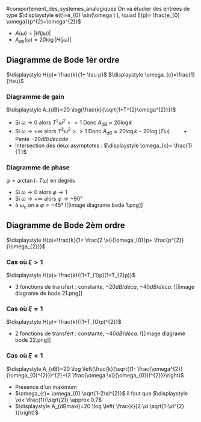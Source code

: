 #comportement_des_systemes_analogiques 
On va étudier des entrées de type $\displaystyle e(t)=e_{0} \sin(\omega t ), \quad E(p)= \frac{e_{0} \omega}{p^{2}+\omega^{2}}$ 
- $A(\omega)=| H(j \omega) |$ 
- $A_{db}(\omega)=20 \log|H(j \omega)|$ 
## Diagramme de Bode 1èr ordre 
$\displaystyle H(p)= \frac{k}{1+ \tau p}$      $\displaystyle \omega_{c}=\frac{1}{\tau}$
### Diagramme de gain
$\displaystyle A_{dB}=20 \log(\frac{k}{\sqrt{1+T^{2}\omega^{2}}})$ 
- Si $\omega \rightarrow 0$  alors  $T^{2}\omega^{2}<< 1$  Donc  $A_{dB} \approx 20 \log k$  
- Si $\omega \rightarrow + \infty$  alors  $T^{2}\omega^{2} >> 1$  Donc  $A_{dB} \approx 20 \log k - 20 \log(T \omega)$ 
$\quad \quad \bullet$  Pente $-20 dB/décade$ 
- Intersection des deux asymptotes : $\displaystyle \omega_{c}= \frac{1}{T}$ 
### Diagramme de phase 
$\varphi = \arctan(-T \omega)$ en degrés 
- Si $\omega \rightarrow 0$  alors  $\varphi \rightarrow 1$ 
- Si $\omega \rightarrow + \infty$  alors  $\varphi \rightarrow -90°$ 
- à $\omega_{c}$ on a $\varphi = -45°$ 
![[image diagrame bode 1.png]]

## Diagramme de Bode 2èm ordre 
$\displaystyle H(p)=\frac{k}{1+ \frac{2 \xi}{\omega_{0}}p+ \frac{p^{2}}{\omega_{2}}}$ 
### Cas où $\xi>1$ 
$\displaystyle H(p)= \frac{k}{(1+T_{1}p)(1+T_{2}p)}$ 
- 3 fonctions de transfert : constante, $-20dB/déca$, $-40dB/déca$. 
![[image diagrame de bode 21.png]]
### Cas où $\xi =1$ 
$\displaystyle H(p)= \frac{k}{(1+T_{0}p)^{2}}$ 
- 2 fonctions de transfert : constante, $-40dB/déca$.
![[image diagrame bode 22.png]]
### Cas où $\xi<1$
$\displaystyle A_{dB}=20 \log \left(\frac{k}{\sqrt{(1- \frac{\omega^{2}}{\omega_{0}^{2}})^{2}+(2 \frac{\omega \xi}{\omega_{0}})^{2}}}\right)$  
- Présence d'un maximum 
- $\omega_{r}= \omega_{0} \sqrt{1-2\xi^{2}}$ il faut que $\displaystyle \xi< \frac{1}{\sqrt{2}} \approx 0,7$ 
- $\displaystyle A_{dBmaxi}=20 \log \left( \frac{k}{2 \xi \sqrt{1-\xi^{2} }}\right)$  
